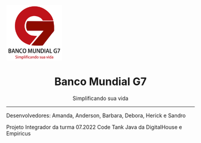 <img src="https://github.com/chaavez/banco-grupo-g7/blob/984607581e963d320d48f24d30a073c23330a7dc/1bf58146-3d06-42e0-97b4-5419a2ae4f37.png" width="150px" align="center">
<h1 align="center"> Banco Mundial G7 </h1>
<p align="center"> Simplificando sua vida </p>

<hr>

<p> Desenvolvedores: Amanda, Anderson, Barbara, Debora, Herick e Sandro </p>
<p> Projeto Integrador da turma 07.2022 Code Tank Java da DigitalHouse e Empiricus </p>


